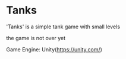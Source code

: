 # Tanks
<p>'Tanks' is a simple tank game with small levels</p>
the game is not over yet

Game Engine: Unity(https://unity.com/)
